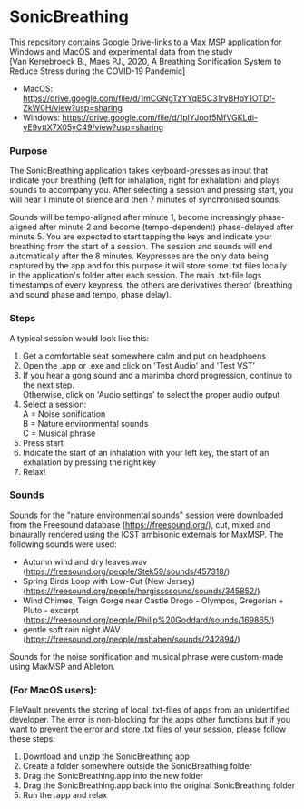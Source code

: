 # SonicBreathing
This repository contains Google Drive-links to a Max MSP application for Windows and MacOS and experimental data from the study   
  [Van Kerrebroeck B., Maes PJ., 2020, A Breathing Sonification System to Reduce Stress during the COVID-19 Pandemic]
  
- MacOS: https://drive.google.com/file/d/1mCGNgTzYYqB5C31ryBHpY1OTDf-ZkW0H/view?usp=sharing
- Windows: https://drive.google.com/file/d/1plYJoof5MfVGKLdi-yE9vttX7X05yC49/view?usp=sharing

### Purpose ###
The SonicBreathing application takes keyboard-presses as input that indicate your breathing (left for inhalation, right for exhalation) and plays sounds to accompany you. After selecting a session and pressing start, you will hear 1 minute of silence and then 7 minutes of synchronised sounds. 

Sounds will be tempo-aligned after minute 1, become increasingly phase-aligned after minute 2 and become (tempo-dependent) phase-delayed after minute 5. You are expected to start tapping the keys and indicate your breathing from the start of a session. The session and sounds will end automatically after the 8 minutes. Keypresses are the only data being captured by the app and for this purpose it will store some .txt files locally in the application's folder after each session. The main .txt-file logs timestamps of every keypress, the others are derivatives thereof (breathing and sound phase and tempo, phase delay).

### Steps ###
A typical session would look like this:
1. Get a comfortable seat somewhere calm and put on headphoens
2. Open the .app or .exe and click on 'Test Audio' and 'Test VST'
3. If you hear a gong sound and a marimba chord progression, continue to the next step.   
Otherwise, click on 'Audio settings' to select the proper audio output
4. Select a session:  
      A = Noise sonification  
      B = Nature environmental sounds   
      C = Musical phrase  
5. Press start
6. Indicate the start of an inhalation with your left key, the start of an exhalation by pressing the right key
7. Relax!

### Sounds ###
Sounds for the "nature environmental sounds" session were downloaded from the Freesound database (https://freesound.org/), cut, mixed and binaurally rendered using the ICST ambisonic externals for MaxMSP. The following sounds were used:
- Autumn wind and dry leaves.wav (https://freesound.org/people/Stek59/sounds/457318/)
- Spring Birds Loop with Low-Cut (New Jersey) (https://freesound.org/people/hargissssound/sounds/345852/)
- Wind Chimes, Teign Gorge near Castle Drogo - Olympos, Gregorian + Pluto - excerpt (https://freesound.org/people/Philip%20Goddard/sounds/169865/)
- gentle soft rain night.WAV (https://freesound.org/people/mshahen/sounds/242894/)

Sounds for the noise sonification and musical phrase were custom-made using MaxMSP and Ableton.

### (For MacOS users): ###
FileVault prevents the storing of local .txt-files of apps from an unidentified developer. The error is non-blocking for the apps other functions but if you want to prevent the error and store .txt files of your session, please follow these steps:
1. Download and unzip the SonicBreathing app
2. Create a folder somewhere outside the SonicBreathing folder
3. Drag the SonicBreathing.app into the new folder
4. Drag the SonicBreathing.app back into the original SonicBreathing folder
5. Run the .app and relax
